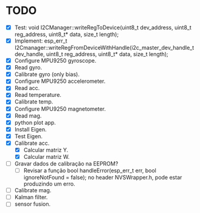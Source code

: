 # TODO

- [x] Test: void I2CManager::writeRegToDevice(uint8_t dev_address, uint8_t reg_address, uint8_t* data, size_t length);
- [x] Implement: esp_err_t I2Cmanager::writeRegFromDeviceWithHandle(i2c_master_dev_handle_t dev_handle, uint8_t reg_address, uint8_t* data, size_t length);
- [x] Configure MPU9250 gyroscope.
- [x] Read gyro.
- [x] Calibrate gyro (only bias).
- [x] Configure MPU9250 accelerometer.
- [x] Read acc.
- [x] Read temperature.
- [x] Calibrate temp.
- [x] Configure MPU9250 magnetometer.
- [x] Read mag.
- [x] python plot app.
- [x] Install Eigen.
- [x] Test Eigen.
- [x] Calibrate acc.
    - [x] Calcular matriz Y.
    - [x] Calcular matriz W.
- [ ] Gravar dados de calibração na EEPROM?
    - [ ] Revisar a função bool handleError(esp_err_t err, bool ignoreNotFound = false); no header NVSWrapper.h, pode estar produzindo um erro.
- [ ] Calibrate mag.
- [ ] Kalman filter.
- [ ] sensor fusion.
